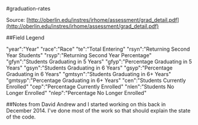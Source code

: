 #graduation-rates

Source: [http://oberlin.edu/instres/irhome/assessment/grad_detail.pdf](http://oberlin.edu/instres/irhome/assessment/grad_detail.pdf)

##Field Legend

"year":"Year"
"race":"Race"
"te":"Total Entering"
"rsyn":"Returning Second Year Students"
"rsyp":"Returning Second Year Percentage"
"gfyn":"Students Graduating in 5 Years"
"gfyp":"Percentage Graduating in 5 Years"
"gsyn":"Students Graduating in 6 Years"
"gsyp":"Percentage Graduating in 6 Years"
"gmtsyn":"Students Graduating in 6+ Years"
"gmtsyp":"Percentage Graduating in 6+ Years"
"cen":"Students Currently Enrolled"
"cep":"Percentage Currently Enrolled"
"nlen":"Students No Longer Enrolled"
"nlep":"Percentage No Longer Enrolled"

##Notes from David
Andrew and I started working on this back in December 2014. I've done most of the work so that should explain the state of the code.
